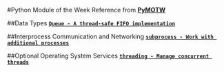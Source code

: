 #Python Module of the Week
Reference from [**PyMOTW**](http://pymotw.com)

##Data Types
[**`Queue - A thread-safe FIFO implementation`**](./Queue/queue-tutorial.ipynb)

##Interprocess Communication and Networking
[**`subprocess - Work with additional processes`**](./subprocess/subprocess-tutorial.ipynb)

##Optional Operating System Services
[**`threading - Manage concurrent threads`**](./threading/threading-tutorial.ipynb)
